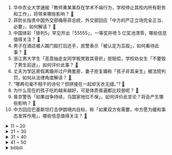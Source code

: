 1. 华中农业大学通报「教师黄某某存在学术不端行为，学校停止其校内所有职务和工作」，将带来哪些影响？ [:link:](https://www.zhihu.com/question/640174890)
2. 菲防长指责中国外交部侮辱菲总统，外交部回应「中方的严正立场完全正当、必要」，如何解读？ [:link:](https://www.zhihu.com/question/640078162)
3. 中国体彩「排列5」罕见开出「55555」，一等奖井喷 5 亿奖池清零，哪些信息值得关注？ [:link:](https://www.zhihu.com/question/640066110)
4. 男子在酒店被人踹门殴打后还手，民警表示「被认定为互殴」，如何看待此事？ [:link:](https://www.zhihu.com/question/639924371)
5. 浙江男大学生「恶意抽走女同学板凳致其骨折」拒赔偿，学校劝女生「不要毁了男生前途」，如何评价此事？ [:link:](https://www.zhihu.com/question/640051146)
6. 丈夫为学区房假离婚并过户两套房，妻子拒复婚称「孩子非其亲生」被法院判罚，如何从法律角度解读？ [:link:](https://www.zhihu.com/question/639734009)
7. “哪两句毫不相干的诗句？但拼接在一起却天衣无缝。”? [:link:](https://www.zhihu.com/question/639537531)
8. 为什么现在的孩子吃的越来越好，可是体质普遍都比较弱呢？ [:link:](https://www.zhihu.com/question/635543882)
9. 普京警告「如果战争持续，乌国家地位不保」，如何评价此言论？将会产生哪些影响？ [:link:](https://www.zhihu.com/question/639889854)
10. 中方回应巴基斯坦打击伊朗境内目标，称「如果双方有需要，中方愿为缓和事态发挥作用」，哪些信息值得关注？ [:link:](https://www.zhihu.com/question/640075866)
<details>
<summary>11 ~ 20</summary>

11. 如何评价许凯、虞书欣主演的电视剧「仙剑六」《祈今朝》？ [:link:](https://www.zhihu.com/question/640083630)
12. 大家觉得柯南最后永久性地变回工藤新一的可能有多少？ [:link:](https://www.zhihu.com/question/609896324)
13. 黑格尔辩证法的合理内核是什么?颠倒体现在什么地方？ [:link:](https://www.zhihu.com/question/578318618)
14. “山随平野尽，江入大荒流”与“星垂平野阔，月涌大江流”哪一句更好？ [:link:](https://www.zhihu.com/question/394691072)
15. 如何看待长安汽车董事长称不看好华为的智选模式？ [:link:](https://www.zhihu.com/question/639723318)
16. 新年你会给家里人准备哪些既特别又贴心的「小礼物」？ [:link:](https://www.zhihu.com/question/638738203)
17. 你能接受自己的宝宝穿别人送的衣服么？ [:link:](https://www.zhihu.com/question/639409528)
18. 给又近视又老花的人戴的眼镜，叫什么名字既容易理解又“显年轻”？ [:link:](https://www.zhihu.com/question/639608928)
19. 华中农大涉嫌学术不端教授多项专利被驳回，如何看待此事？将带来哪些影响？ [:link:](https://www.zhihu.com/question/639971762)
20. 怎么说服自己和小时候的父母和解？ [:link:](https://www.zhihu.com/question/639557612)
</details>
<details>
<summary>21 ~ 30</summary>

21. APP 未经同意跳转广告违法吗？你是否遇到过类似情况，该如何主张自己的合法权益？ [:link:](https://www.zhihu.com/question/639929996)
22. 「如果连父母的委屈都受不了，那社会上的委屈怎么受得了」如何反驳这一观点？ [:link:](https://www.zhihu.com/question/637517536)
23. 如何评价《一人之下》漫画 656（696）话？ [:link:](https://www.zhihu.com/question/639212236)
24. 年夜饭都吃什么菜？ [:link:](https://www.zhihu.com/question/634440263)
25. 薛宝钗长得“脸若银盆”，女孩子的容貌像“盆”，是什么样貌？ [:link:](https://www.zhihu.com/question/639708975)
26. 九阳是不是超出五绝认知的武功？ [:link:](https://www.zhihu.com/question/639498902)
27. 最高法发布涉彩礼案件司法解释，明确禁止借婚姻索取财物等，还有哪些内容值得关注？ [:link:](https://www.zhihu.com/question/640051203)
28. 王传福称「整车智能只有比亚迪做得到」，并表示要在智能化领域投入 1000 亿，哪些信息值得关注？ [:link:](https://www.zhihu.com/question/639929785)
29. 你认为运动对心理健康有什么帮助？ [:link:](https://www.zhihu.com/question/636571855)
30. 为什么跑步对缓解焦虑和压力有好处？ [:link:](https://www.zhihu.com/question/636922827)
</details>
<details>
<summary>31 ~ 40</summary>

31. 南方人，过年真的“不吃饺子么”？ [:link:](https://www.zhihu.com/question/638098106)
32. 30 个中国汽车品牌蜂拥入俄，中国车企拿下俄罗斯近半市场份额，哪些信息值得关注？ [:link:](https://www.zhihu.com/question/640093660)
33. 抢票「林俊杰」付款变「林子祥」，消费者质疑平台「跳票」，平台否认系统问题并同意退票，哪些信息值得关注？ [:link:](https://www.zhihu.com/question/640036300)
34. 云南白药表示「已退出全部二级市场证券投资，今年不再开展相关业务」，哪些信息值得关注？ [:link:](https://www.zhihu.com/question/639984572)
35. 美国国务卿布林肯所乘飞机遭遇「严重故障」，据悉事故飞机为波音 737，哪些信息值得关注？ [:link:](https://www.zhihu.com/question/640036517)
36. 被美再列为「恐怖组织」后，也门胡塞武装称对美国货轮发动导弹袭击并命中目标，哪些信息值得关注？ [:link:](https://www.zhihu.com/question/640035552)
37. 渐冻人蔡磊称他离死亡已经非常近了，渐冻症是种什么病？目前对该病的治疗情况如何？ [:link:](https://www.zhihu.com/question/640126692)
38. 如何理解心理学教授王小华所说的「想实现『躺卷平衡』的良好心态，大家需要更关注自我动机」？ [:link:](https://www.zhihu.com/question/639632396)
39. 网络作者为什么不能被别人知道真实身份？ [:link:](https://www.zhihu.com/question/630423705)
40. 保持饥饿感就能减肥吗？ [:link:](https://www.zhihu.com/question/639247328)
</details>
<details>
<summary>41 ~ 50</summary>

41. 俄方称将在所有领域与朝鲜发展关系，包括「敏感领域」，如何解读？对于当今世界格局将有何影响？ [:link:](https://www.zhihu.com/question/640045203)
42. HarmonyOS NEXT 鸿蒙星河版亮相，将在 2024 年四季度正式商用，该系统有哪些亮点？ [:link:](https://www.zhihu.com/question/640082968)
43. 如果让你给 2024 年立一个运动 flag，你会立下什么？ [:link:](https://www.zhihu.com/question/640062652)
44. 游戏界有哪些广为流传的谣言？ [:link:](https://www.zhihu.com/question/280207959)
45. 上海除了生煎，还有哪些「本地人都爱到疯狂」的美食？ [:link:](https://www.zhihu.com/question/638742146)
46. 2024 年货节入手哪些洗烘套装既划算又实用？ [:link:](https://www.zhihu.com/question/637090386)
47. 年轻人都在忙着「犯猪瘾」？失控的进食行为背后藏着怎样的心理问题？如何有效预防和防治？ [:link:](https://www.zhihu.com/question/633249753)
48. 如何评价比亚迪与大疆合作发布的车载无人机技术？你觉得实用性如何？ [:link:](https://www.zhihu.com/question/639863820)
49. 应届生想找电机控制算法方面的工作，需要学些什么？ [:link:](https://www.zhihu.com/question/636061940)
50. 有没有让你崩溃无助的那一刻？ [:link:](https://www.zhihu.com/question/316759255)
</details><details>
<summary>bilibili</summary>

</details>